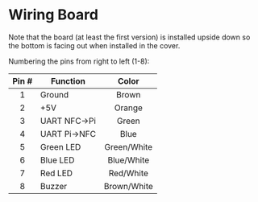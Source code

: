 # Wiring Board

Note that the board (at least the first version) is installed upside down so the bottom is facing out when installed in the cover.

Numbering the pins from right to left (1-8):

| Pin # | Function | Color |
|:---:|----------|:---------:|
| 1 | Ground | Brown |
| 2 | +5V | Orange |
| 3 | UART NFC->Pi | Green |
| 4 | UART Pi->NFC | Blue |
| 5 | Green LED | Green/White |
| 6 | Blue LED | Blue/White |
| 7 | Red LED | Red/White |
| 8 | Buzzer | Brown/White |
